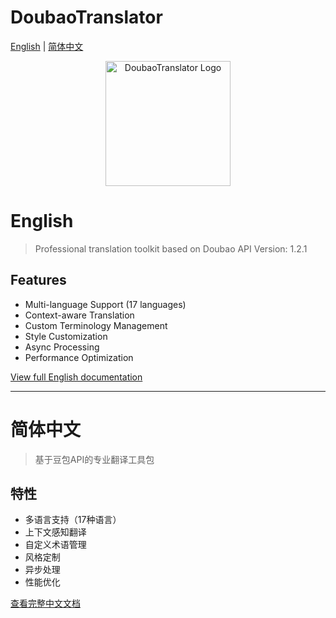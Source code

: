 # DoubaoTranslator

[English](#english) | [简体中文](#简体中文)

<p align="center">
  <img src="https://raw.githubusercontent.com/kilolonion/DoubaoTranslator/main/docs/images/logo.png" alt="DoubaoTranslator Logo" width="200"/>
</p>

# English

> Professional translation toolkit based on Doubao API
> Version: 1.2.1

## Features
- Multi-language Support (17 languages)
- Context-aware Translation
- Custom Terminology Management
- Style Customization
- Async Processing
- Performance Optimization

[View full English documentation](https://github.com/kilolonion/DoubaoTranslator/blob/main/README.en.md)

---

# 简体中文

> 基于豆包API的专业翻译工具包

## 特性
- 多语言支持（17种语言）
- 上下文感知翻译
- 自定义术语管理
- 风格定制
- 异步处理
- 性能优化

[查看完整中文文档](https://github.com/kilolonion/DoubaoTranslator/blob/main/README.zh.md)


